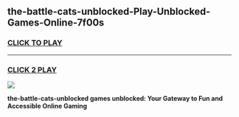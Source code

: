 
## the-battle-cats-unblocked-Play-Unblocked-Games-Online-7f00s
<h3>
<a href="https://premium76.site?title=the-battle-cats-unblocked&ref=25A">CLICK TO PLAY</a></h3>
<hr>

<h3>
<a href="https://premium76.site?title=the-battle-cats-unblocked&ref=25A">CLICK 2 PLAY</a>
  
</h3>

<a href="https://premium76.site?title=the-battle-cats-unblocked&ref=25A"><img src="https://clearcache.store/games.png"></a>


**the-battle-cats-unblocked games unblocked: Your Gateway to Fun and Accessible Online Gaming**
